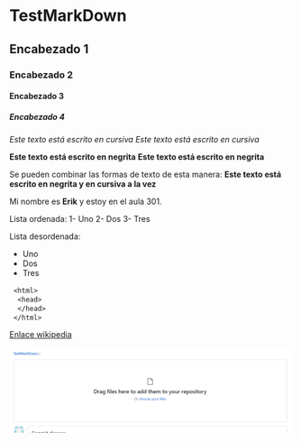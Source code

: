 # TestMarkDown
## Encabezado 1
### Encabezado 2
#### Encabezado 3
##### Encabezado 4

*Este texto está escrito en cursiva*
_Este texto está escrito en cursiva_

**Este texto está escrito en negrita**
__Este texto está escrito en negrita__

Se pueden combinar las formas de texto de esta manera:
__**Este texto está escrito en negrita y en cursiva a la vez**__

Mi nombre es **__Erik__** y estoy en el aula 301.

Lista ordenada:
1- Uno
2- Dos
3- Tres

Lista desordenada:
- Uno
- Dos
- Tres

```
 <html>
  <head>
  </head>
 </html>
```
 
 [Enlace wikipedia](https://es.wikipedia.org/wiki/Wikipedia:Portada "Click aquí")

![Foto](https://github.com/ErikPenyas19/TestMarkDown/blob/main/rECORTE%20RANDOM.PNG "XD")
